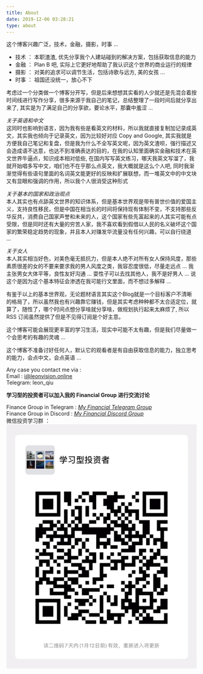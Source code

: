 ```yaml
---
title: About
date: 2019-12-06 03:28:21
type: about
---
```


这个博客兴趣广泛，技术，金融，摄影，时事 ...   

* 技术 ： 本职渣渣, 优先分享我个人建站碰到的解决方案，包括获取信息的能力  
* 金融 ： Plan B 吧, 实际上它更好地帮助了我认识这个世界的商业运行的规律  
* 摄影 ： 对美的追求可以调节生活，包括诗歌与远方, 美的女孩 ... 
* 时事 ： 祖国还没统一，放心不下  
  

考虑过一个分类做一个博客分开写，但是后来想想其实看的人少就还是先混合着按时间线进行写作分享，很多来源于我自己的笔记，总结整理了一段时间后就分享出来了, 其实是为了满足自己的分享欲，要论水平，那囊中羞涩 ...     


_关于英语和中文_  
这同时也影响到语言，因为我有些是看英文的材料，所以我就直接复制加记录成英文，其实我也倾向于记录英文，因为比较好对应 Copy and Google, 其实我就是方便我自己笔记和复盘，但是我为什么不全写英文呢，因为英文渣呗，强行描述又会造成语不达意，也达不到准确表达的目的，在我的认知里面确实金融和技术在英文世界牛逼点，知识成本相对低些,  在国内写写英文练习，哪天我英文写溜了，我就开始唱多写中文，咱们也不在乎那么点英文，我大概就是这么个人吧, 同时我渐渐觉得有些语句里面的名词英文能更好的反映和扩展联想，而一堆英文中的中文块又有显眼和强调的作用，所以我个人很消受这种形式   

_关于基本的国家和政治观点_  
本人其实也有点舔英文世界的知识体系，但是基本世界观是带有普世价值的爱国主义，支持良性移民，但是中国在相当长的时间将保持现有体制不变，不支持那些反华反共，消费自己国家声誉和未来的人，这个国家有些先富起来的人其实可能有点受限，但是同时还有大量的穷苦人家，我不喜欢看到假借以人民的名义破坏这个国家的繁荣稳定趋势的现象，并且本人对赚发华流量没有任何兴趣，可以自行绕道 ...   

_关于女人_  
本人其实相当好色，对美色毫无抵抗力，但是本人绝不对所有女人保持风度，那些素质很差的女的不要来要求我的男人风度之类，我容忍度很低，尽量走远点 ... 我主张男女大体平等，良性友好沟通 ... 耍性子可以去找其他人，我不是好男人 ... 说这个是因为这个基本特征会渗透在我可能行文里面，而不想过多解释 ... 

有鉴于以上的基本世界观，无论题材语言其实这个Blog就是一个目标客户不清晰的格局了，所以虽然我也有兴趣靠它赚钱，但是其实考虑种种都不太合适定位，就算了，随性了，哪个时间点想分享啥就分享啥，做规划执行起来太麻烦了, 所以 RSS 订阅虽然提供了但是不见得订阅是个好主意。

这个博客可能会展现更丰富的学习生活，现实中可能不太有趣，但是我们尽量做一个会思考的有趣的灵魂 ... 

这个博客不准备讨好任何人，默认它的观看者是有自由获取信息的能力，独立思考的能力，会点中文，会点英语 ... 


Any case you contact me via :  
Email : i@leonvision.online  
Telegram: leon_qiu  


**学习型的投资者可以加入我的 Financial Group 进行交流讨论**    

Finance Group in Telegram : [_My Financial Telegram Group_](https://t.me/joinchat/JAgU_xVgurGtCieh5GQ56g)   
Finance Group in Discord : [_My Financial Discord Group_](https://discord.gg/NgWdjb)   
微信投资学习群 ：  
![image-20200105081221809](index/wechat_qrcode.png)